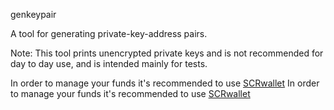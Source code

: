 genkeypair

A tool for generating private-key-address pairs.

Note: This tool prints unencrypted private keys and is not recommended for day
to day use, and is intended mainly for tests.

In order to manage your funds it's recommended to use [SCRwallet](../SCRwallet)
In order to manage your funds it's recommended to use [SCRwallet](../SCRwallet)
